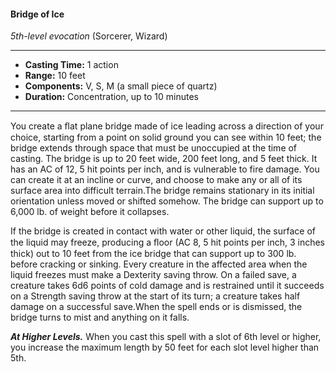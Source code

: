 #### Bridge of Ice
*5th-level evocation* (Sorcerer, Wizard)
___
- **Casting Time:** 1 action
- **Range:** 10 feet
- **Components:** V, S, M (a small piece of quartz)
- **Duration:** Concentration, up to 10 minutes
---
You create a ﬂat plane bridge made of ice leading across a direction of your choice, starting from a point on solid ground you can see within 10 feet; the bridge extends through space that must be unoccupied at the time of casting. The bridge is up to 20 feet wide, 200 feet long, and 5 feet thick. It has an AC of 12, 5 hit points per inch, and is vulnerable to fire damage. You can create it at an incline or curve, and choose to make any or all of its surface area into difficult terrain.The bridge remains stationary in its initial orientation unless moved or shifted somehow. The bridge can support up to 6,000 lb. of weight before it collapses.

If the bridge is created in contact with water or other liquid, the surface of the liquid may freeze, producing a ﬂoor (AC 8, 5 hit points per inch, 3 inches thick) out to 10 feet from the ice bridge that can support up to 300 lb. before cracking or sinking. Every creature in the affected area when the liquid freezes must make a Dexterity saving throw. On a failed save, a creature takes 6d6 points of cold damage and is restrained until it succeeds on a Strength saving throw at the start of its turn; a creature takes half damage on a successful save.When the spell ends or is dismissed, the bridge turns to mist and anything on it falls.

***At Higher Levels.*** When you cast this spell with a slot of 6th level or higher, you increase the maximum length by 50 feet for each slot level higher than 5th.
